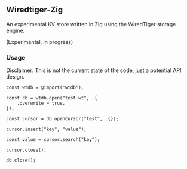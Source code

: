 ## Wiredtiger-Zig

An experimental KV store written in Zig using the WiredTiger storage engine.

(Experimental, in progress)

### Usage

Disclaimer: This is not the current state of the code, just a potential API design.

```zig
const wtdb = @import("wtdb");

const db = wtdb.open("test.wt", .{
    .overwrite = true,
});

const cursor = db.openCursor("test", .{});  

cursor.insert("key", "value");

const value = cursor.search("key");

cursor.close();

db.close();
``` 
